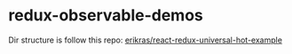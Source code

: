 # redux-observable-demos

Dir structure is follow this repo: [erikras/react-redux-universal-hot-example](https://github.com/erikras/react-redux-universal-hot-example)
